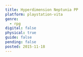 ```yaml
---
title: Hyperdimension Neptunia PP
platform: playstation-vita
genre:
  - rpg
digital: false
physical: true
guide: false
pending: false
posted: 2015-11-18
---
```

